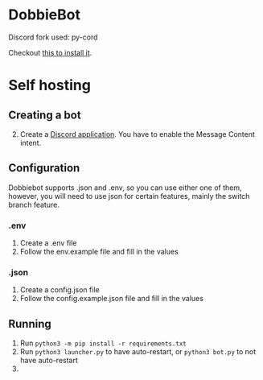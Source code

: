 # DobbieBot
Discord fork used: py-cord

Checkout [this to install it](https://docs.pycord.dev/en/master/installing.html).

# Self hosting
## Creating a bot
2. Create a [Discord application](https://discord.com/developers/applications/).
   You have to enable the Message Content intent.
## Configuration
Dobbiebot supports .json and .env, so you can use either one of them, however, you will need to use json for certain features, mainly the switch branch feature.

### .env
1. Create a .env file
2. Follow the env.example file and fill in the values

### .json
1. Create a config.json file
2. Follow the config.example.json file and fill in the values

## Running
1. Run `python3 -m pip install -r requirements.txt`
2. Run `python3 launcher.py` to have auto-restart, or `python3 bot.py` to not have auto-restart
3. 